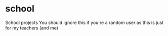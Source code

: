 # school
School projects
You should ignore this if you're a random user as this is just for my teachers (and me)
